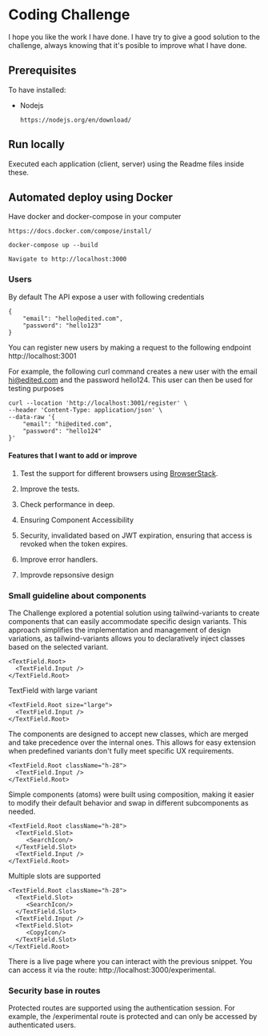 # Coding Challenge

I hope you like the work I have done. I have try to give a good solution to the challenge,
always knowing that it's posible to improve what I have done.

## Prerequisites

To have installed:

- Nodejs
  ```
  https://nodejs.org/en/download/
  ```

## Run locally

Executed each application (client, server) using the Readme files inside these.

## Automated deploy using Docker

Have docker and docker-compose in your computer

```
https://docs.docker.com/compose/install/
```

```
docker-compose up --build

Navigate to http://localhost:3000

```

### Users

By default The API expose a user with following credentials

```
{
    "email": "hello@edited.com",
    "password": "hello123"
}
```

You can register new users by making a request to the following endpoint http://localhost:3001

For example, the following curl command creates a new user with the email hi@edited.com and the password hello124. This user can then be used for testing purposes

```
curl --location 'http://localhost:3001/register' \
--header 'Content-Type: application/json' \
--data-raw '{
    "email": "hi@edited.com",
    "password": "hello124"
}'
```



#### Features that I want to add or improve

1. Test the support for different browsers using [BrowserStack](https://browserstack.com).

2. Improve the tests.

3. Check performance in deep.

4. Ensuring Component Accessibility

5. Security, invalidated based on JWT expiration, ensuring that access is revoked when the token expires.

6. Improve error handlers.

7. Improvde repsonsive design


### Small guideline about components

The Challenge explored a potential solution using tailwind-variants to create components that can easily accommodate specific design variants. This approach simplifies the implementation and management of design variations, as tailwind-variants allows you to declaratively inject classes based on the selected variant.


```tsx
<TextField.Root>
  <TextField.Input />
</TextField.Root>
```


TextField with large variant
```tsx
<TextField.Root size="large">
  <TextField.Input />
</TextField.Root>
```

The components are designed to accept new classes, which are merged and take precedence over the internal ones. This allows for easy extension when predefined variants don't fully meet specific UX requirements.

```tsx
<TextField.Root className="h-28">
  <TextField.Input />
</TextField.Root>
```

Simple components (atoms) were built using composition, making it easier to modify their default behavior and swap in different subcomponents as needed.

```tsx
<TextField.Root className="h-28">
  <TextField.Slot>
     <SearchIcon/>
  </TextField.Slot>
  <TextField.Input />
</TextField.Root>
```

Multiple slots are supported

```tsx
<TextField.Root className="h-28">
  <TextField.Slot>
     <SearchIcon/>
  </TextField.Slot>
  <TextField.Input />
  <TextField.Slot>
     <CopyIcon/>
  </TextField.Slot>
</TextField.Root>
```

There is a live page where you can interact with the previous snippet. You can access it via the route: http://localhost:3000/experimental.

### Security base in routes

Protected routes are supported using the authentication session. For example, the /experimental route is protected and can only be accessed by authenticated users.